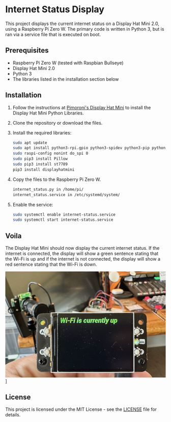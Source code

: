 # Internet Status Display

This project displays the current internet status on a Display Hat Mini 2.0, using a Raspberry Pi Zero W. The primary code is written in Python 3, but is ran via a service file that is executed on boot.

## Prerequisites

- Raspberry Pi Zero W (tested with Raspbian Bullseye)
- Display Hat Mini 2.0
- Python 3
- The libraries listed in the installation section below

## Installation

1. Follow the instructions at [Pimoroni's Display Hat Mini](https://github.com/pimoroni/displayhatmini-python) to install the Display Hat Mini Python Libraries.
2. Clone the repository or download the files.
3. Install the required libraries:

    ```bash
    sudo apt update
    sudo apt install python3-rpi.gpio python3-spidev python3-pip python3-pil python3-numpy
    sudo raspi-config nonint do_spi 0
    sudo pip3 install Pillow
    sudo pip3 install st7789
    pip3 install displayhatmini
    ```

4. Copy the files to the Raspberry Pi Zero W.

    ```bash
    internet_status.py in /home/pi/
    internet_status.service in /etc/systemd/system/
    ```

5. Enable the service:

    ```bash
   sudo systemctl enable internet-status.service
   sudo systemctl start internet-status.service
    ```

## Voila

The Display Hat Mini should now display the current internet status. If the internet is connected, the display will show a green sentence stating that the Wi-Fi is up and if the internet is not connected, the display will show a red sentence stating that the Wi-Fi is down.

   ![Internet Status Display](https://github.com/veteranbv/raspi_zero_w_internet_service_service/blob/46ae5225b7b44de5194becf87704e6d44908cae8/WiFi-is-Up_lowres.jpeg)]

## License

This project is licensed under the MIT License - see the [LICENSE](LICENSE) file for details.
